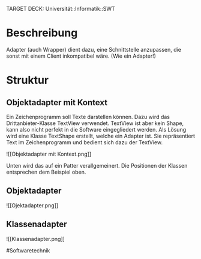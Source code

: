 TARGET DECK: Universität::Informatik::SWT

# Beschreibung
Adapter (auch Wrapper) dient dazu, eine Schnittstelle anzupassen, die sonst mit einem Client inkompatibel wäre. (Wie ein Adapter!)

# Struktur
## Objektadapter mit Kontext
Ein Zeichenprogramm soll Texte darstellen können. Dazu wird das Drittanbieter-Klasse TextView verwendet.
TextView ist aber kein Shape, kann also nicht perfekt in die Software eingegliedert werden. Als Lösung wird eine Klasse TextShape erstellt, welche ein Adapter ist.
Sie repräsentiert Text im Zeichenprogramm und bedient sich dazu der TextView.

![[Objektadapter mit Kontext.png]]

Unten wird das auf ein Patter verallgemeinert. Die Positionen der Klassen entsprechen dem Beispiel oben.

## Objektadapter
![[Ojektadapter.png]]


## Klassenadapter
![[Klassenadapter.png]]





#Softwaretechnik 


